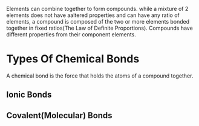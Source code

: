 Elements can combine together to form compounds. while a mixture of 2 elements does not have aaltered properties and can have any ratio of elements, a compound is composed of the two or more elements bonded together in fixed ratios(The Law of Definite Proportions). Compounds have different properties from their component elements. 

# Types Of Chemical Bonds
A chemical bond is the force that holds the atoms of a compound together. 
## Ionic Bonds

## Covalent(Molecular) Bonds
